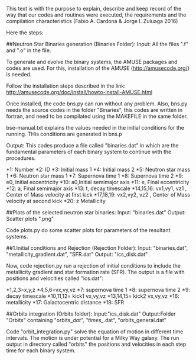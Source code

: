 This text is with the purpose to explain, describe and keep record of the way that our codes and routines were executed, the requirements and the compilation characteristics (Fabio A. Cardona & Jorge I. Zuluaga 2016)

Here the steps:

##Neutron Star Binaries generation (Binaries Folder):
Input: All the files ".f" and ".o" in the file.


To generate and evolve the binary systems, the AMUSE packages and codes are used. For this, installation of the AMUSE (http://amusecode.org/) is needed.

Follow the installation steps described in the link:
http://amusecode.org/doc/install/howto-install-AMUSE.html

Once installed, the code bns.py can run without any problem. Also, bns.py needs the source codes in the folder "Binaries", this codes are written in fortran, and need to be compilated using the MAKEFILE in the same folder.

bse-manual.txt explains the values needed in the initial conditions for the running. THis conditions are generated in bns.p

Output:
This codes produce a file called "binaries.dat" in which are the fundamental parameters of each binary system to continue with the procedures.

*1: Number
*2: ID
*3: Initial mass 1
*4: Initial mass 2
*5: Neutron star mass 1
*6: Neutron star mass 1
*7: Supernova time 1
*8: Supernova time 2
*9: e0, Initial eccentricity
*10: a0,Initial semimajor axis
*11: e, Final eccentricity
*12: a, Final semimajor axis
*13: t, decay timescale
*14,15,16: vx1,vy1, vz1 , Center of Mass velocity at first kick
*17,18,19: vx2,vy2, vz2 , Center of Mass velocity at second kick
*20: z Metallicity


##Plots of the selected neutron star binaries:
Input: "binaries.dat"
Output: Scatter plots ".png"

Code plots.py do some scatter plots for parameters of the resultant systems. 


##1.Initial conditions and Rejection (Rejection Folder):
Input: "binaries.dat", "metallicity_gradient.dat", "SFR.dat"
Output: "ics_disk.dat"

Now, code rejection.py run a rejection of initial conditions to include the  metallicity gradient and star formation rate (SFR). The output is a file with positions and velocities called "ics.dat":

   *1,2,3=x,y,z
   *4,5,6=vx,vy,vz
   *7: supernova time 1
   *8: supernova time 2
   *9: decay timescale
   *10,11,12= kick1 vx,vy,vz
   *13,14,15= kick2 vx,vy,vz
   *16: metallicity
   *17: Galactocentric distance
   *18: SFR


##Orbits integration (Orbits folder):
Input:"ics_disk.dat"
Output:Folder "Orbits" containing "orbits_*dat", "times_*.dat", "orbits_general.dat"

Code "orbit_integration.py" solve the equation of motion in different time intervals. The motion is under potential for a Milky Way galaxy.
The run output in directory called "orbits" the positions and velocities in each step time for each binary system. 



